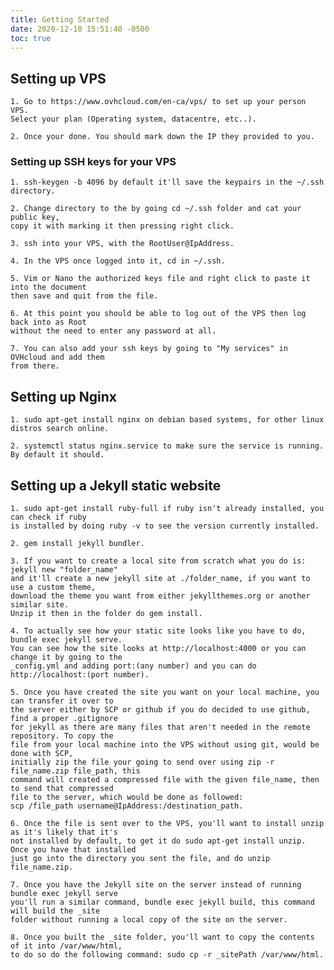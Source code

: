 ```yaml
---
title: Getting Started
date: 2020-12-10 15:51:40 -0500
toc: true
---
```


## Setting up VPS

	1. Go to https://www.ovhcloud.com/en-ca/vps/ to set up your person VPS. 
	Select your plan (Operating system, datacentre, etc..).

	2. Once your done. You should mark down the IP they provided to you.


### Setting up SSH keys for your VPS

	1. ssh-keygen -b 4096 by default it'll save the keypairs in the ~/.ssh directory.
	
	2. Change directory to the by going cd ~/.ssh folder and cat your public key, 
	copy it with marking it then pressing right click.

	3. ssh into your VPS, with the RootUser@IpAddress.

	4. In the VPS once logged into it, cd in ~/.ssh.

	5. Vim or Nano the authorized keys file and right click to paste it into the document 
	then save and quit from the file.

	6. At this point you should be able to log out of the VPS then log back into as Root 
	without the need to enter any password at all.

	7. You can also add your ssh keys by going to "My services" in OVHcloud and add them 
	from there.
	

## Setting up Nginx

	1. sudo apt-get install nginx on debian based systems, for other linux distros search online.

	2. systemctl status nginx.service to make sure the service is running. By default it should.


## Setting up a Jekyll static website

	1. sudo apt-get install ruby-full if ruby isn't already installed, you can check if ruby 
	is installed by doing ruby -v to see the version currently installed.

	2. gem install jekyll bundler. 

	3. If you want to create a local site from scratch what you do is: jekyll new "folder_name" 
	and it'll create a new jekyll site at ./folder_name, if you want to use a custom theme, 
	download the theme you want from either jekyllthemes.org or another similar site. 
	Unzip it then in the folder do gem install.

	4. To actually see how your static site looks like you have to do, bundle exec jekyll serve. 
	You can see how the site looks at http://localhost:4000 or you can change it by going to the 
	_config.yml and adding port:(any number) and you can do http://localhost:(port number).

	5. Once you have created the site you want on your local machine, you can transfer it over to 
	the server either by SCP or github if you do decided to use github, find a proper .gitignore 
	for jekyll as there are many files that aren't needed in the remote repository. To copy the 
	file from your local machine into the VPS without using git, would be done with SCP, 
	initially zip the file your going to send over using zip -r file_name.zip file_path, this 
	command will created a compressed file with the given file_name, then to send that compressed 
	file to the server, which would be done as followed: 
	scp /file_path username@IpAddress:/destination_path.

	6. Once the file is sent over to the VPS, you'll want to install unzip as it's likely that it's 
	not installed by default, to get it do sudo apt-get install unzip. Once you have that installed 
	just go into the directory you sent the file, and do unzip file_name.zip.

	7. Once you have the Jekyll site on the server instead of running bundle exec jekyll serve 
	you'll run a similar command, bundle exec jekyll build, this command will build the _site 
	folder without running a local copy of the site on the server.

	8. Once you built the _site folder, you'll want to copy the contents of it into /var/www/html, 
	to do so do the following command: sudo cp -r _sitePath /var/www/html.
